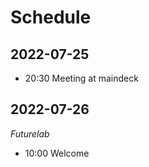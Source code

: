 # Schedule

## 2022-07-25

* 20:30 Meeting at maindeck

## 2022-07-26

*Futurelab*

* 10:00 Welcome
